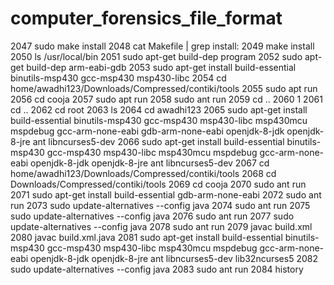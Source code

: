 # computer_forensics_file_format




 2047  sudo make install
 2048  cat Makefile | grep install:
 2049  make install
 2050  ls /usr/local/bin
 2051  sudo apt-get build-dep program
 2052  sudo apt-get build-dep arm-eabi-gdb
 2053  sudo apt-get install build-essential binutils-msp430 gcc-msp430 msp430-libc 
 2054  cd home/awadhi123/Downloads/Compressed/contiki/tools
 2055  sudo apt run
 2056  cd cooja
 2057  sudo apt run
 2058  sudo ant run
 2059  cd ..
 2060  1
 2061  cd ..
 2062  cd root
 2063  ls
 2064  cd awadhi123
 2065  sudo apt-get install build-essential binutils-msp430 gcc-msp430 msp430-libc msp430mcu mspdebug gcc-arm-none-eabi gdb-arm-none-eabi openjdk-8-jdk openjdk-8-jre ant libncurses5-dev
 2066  sudo apt-get install build-essential binutils-msp430 gcc-msp430 msp430-libc msp430mcu mspdebug gcc-arm-none-eabi  openjdk-8-jdk openjdk-8-jre ant libncurses5-dev
 2067  cd home/awadhi123/Downloads/Compressed/contiki/tools
 2068  cd Downloads/Compressed/contiki/tools
 2069  cd cooja
 2070  sudo ant run
 2071  sudo apt-get install build-essential gdb-arm-none-eabi
 2072  sudo ant run
 2073  sudo update-alternatives --config java
 2074  sudo ant run
 2075  sudo update-alternatives --config java
 2076  sudo ant run
 2077  sudo update-alternatives --config java
 2078  sudo ant run
 2079  javac build.xml
 2080  javac build.xml.java
 2081  sudo apt-get install build-essential binutils-msp430 gcc-msp430 msp430-libc msp430mcu mspdebug gcc-arm-none-eabi openjdk-8-jdk openjdk-8-jre ant libncurses5-dev lib32ncurses5
 2082  sudo update-alternatives --config java
 2083  sudo ant run
 2084  history
